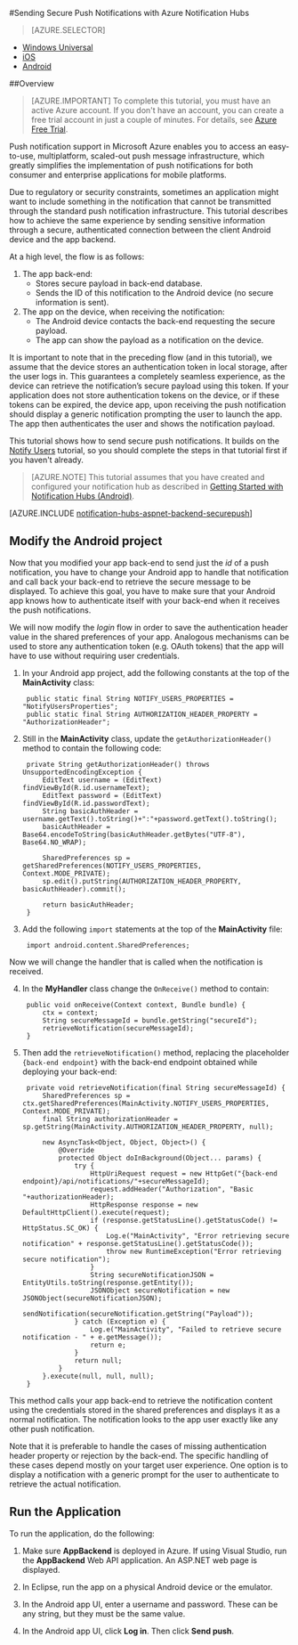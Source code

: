 <properties
	pageTitle="Sending Secure Push Notifications with Azure Notification Hubs"
	description="Learn how to send secure push notifications to an Android app from Azure. Code samples written in Java and C#."
	documentationCenter="android"
    keywords="push notification,push notifications,push messages,android push notifications"
	authors="ysxu"
	manager="erikre"
	editor=""
	services="notification-hubs"/>

<tags
	ms.service="notification-hubs"
	ms.workload="mobile"
	ms.tgt_pltfrm="android"
	ms.devlang="java"
	ms.topic="article"
	ms.date="06/29/2016" 
	ms.author="yuaxu"/>

#Sending Secure Push Notifications with Azure Notification Hubs

> [AZURE.SELECTOR]
- [Windows Universal](notification-hubs-aspnet-backend-windows-dotnet-wns-secure-push-notification.md)
- [iOS](notification-hubs-aspnet-backend-ios-push-apple-apns-secure-notification.md)
- [Android](notification-hubs-aspnet-backend-android-secure-google-gcm-push-notification.md)

##Overview

> [AZURE.IMPORTANT] To complete this tutorial, you must have an active Azure account. If you don't have an account, you can create a free trial account in just a couple of minutes. For details, see [Azure Free Trial](https://azure.microsoft.com/pricing/free-trial/?WT.mc_id=A643EE910&amp;returnurl=http%3A%2F%2Fazure.microsoft.com%2Fen-us%2Fdocumentation%2Farticles%2Fpartner-xamarin-notification-hubs-ios-get-started).

Push notification support in Microsoft Azure enables you to access an easy-to-use, multiplatform, scaled-out push message infrastructure, which greatly simplifies the implementation of push notifications for both consumer and enterprise applications for mobile platforms.

Due to regulatory or security constraints, sometimes an application might want to include something in the notification that cannot be transmitted through the standard push notification infrastructure. This tutorial describes how to achieve the same experience by sending sensitive information through a secure, authenticated connection between the client Android device and the app backend.

At a high level, the flow is as follows:

1. The app back-end:
	- Stores secure payload in back-end database.
	- Sends the ID of this notification to the Android device (no secure information is sent).
2. The app on the device, when receiving the notification:
	- The Android device contacts the back-end requesting the secure payload.
	- The app can show the payload as a notification on the device.

It is important to note that in the preceding flow (and in this tutorial), we assume that the device stores an authentication token in local storage, after the user logs in. This guarantees a completely seamless experience, as the device can retrieve the notification’s secure payload using this token. If your application does not store authentication tokens on the device, or if these tokens can be expired, the device app, upon receiving the push notification should display a generic notification prompting the user to launch the app. The app then authenticates the user and shows the notification payload.

This tutorial shows how to send secure push notifications. It builds on the [Notify Users](notification-hubs-aspnet-backend-gcm-android-push-to-user-google-notification.md) tutorial, so you should complete the steps in that tutorial first if you haven't already.

> [AZURE.NOTE] This tutorial assumes that you have created and configured your notification hub as described in [Getting Started with Notification Hubs (Android)](notification-hubs-android-push-notification-google-gcm-get-started.md).

[AZURE.INCLUDE [notification-hubs-aspnet-backend-securepush](../../includes/notification-hubs-aspnet-backend-securepush.md)]

## Modify the Android project

Now that you modified your app back-end to send just the *id* of a push notification, you have to change your Android app to handle that notification and call back your back-end to retrieve the secure message to be displayed.
To achieve this goal, you have to make sure that your Android app knows how to authenticate itself with your back-end when it receives the push notifications.

We will now modify the *login* flow in order to save the authentication header value in the shared preferences of your app. Analogous mechanisms can be used to store any authentication token (e.g. OAuth tokens) that the app will have to use without requiring user credentials.

1. In your Android app project, add the following constants at the top of the **MainActivity** class:

		public static final String NOTIFY_USERS_PROPERTIES = "NotifyUsersProperties";
		public static final String AUTHORIZATION_HEADER_PROPERTY = "AuthorizationHeader";

2. Still in the **MainActivity** class, update the `getAuthorizationHeader()` method to contain the following code:

		private String getAuthorizationHeader() throws UnsupportedEncodingException {
			EditText username = (EditText) findViewById(R.id.usernameText);
    		EditText password = (EditText) findViewById(R.id.passwordText);
    		String basicAuthHeader = username.getText().toString()+":"+password.getText().toString();
    		basicAuthHeader = Base64.encodeToString(basicAuthHeader.getBytes("UTF-8"), Base64.NO_WRAP);

    		SharedPreferences sp = getSharedPreferences(NOTIFY_USERS_PROPERTIES, Context.MODE_PRIVATE);
    		sp.edit().putString(AUTHORIZATION_HEADER_PROPERTY, basicAuthHeader).commit();

    		return basicAuthHeader;
		}

3. Add the following `import` statements at the top of the **MainActivity** file:

		import android.content.SharedPreferences;

Now we will change the handler that is called when the notification is received.

4. In the **MyHandler** class change the `OnReceive()` method to contain:

		public void onReceive(Context context, Bundle bundle) {
	    	ctx = context;
	    	String secureMessageId = bundle.getString("secureId");
	    	retrieveNotification(secureMessageId);
		}

5. Then add the `retrieveNotification()` method, replacing the placeholder `{back-end endpoint}` with the back-end endpoint obtained while deploying your back-end:

		private void retrieveNotification(final String secureMessageId) {
			SharedPreferences sp = ctx.getSharedPreferences(MainActivity.NOTIFY_USERS_PROPERTIES, Context.MODE_PRIVATE);
    		final String authorizationHeader = sp.getString(MainActivity.AUTHORIZATION_HEADER_PROPERTY, null);

			new AsyncTask<Object, Object, Object>() {
				@Override
				protected Object doInBackground(Object... params) {
					try {
						HttpUriRequest request = new HttpGet("{back-end endpoint}/api/notifications/"+secureMessageId);
						request.addHeader("Authorization", "Basic "+authorizationHeader);
						HttpResponse response = new DefaultHttpClient().execute(request);
						if (response.getStatusLine().getStatusCode() != HttpStatus.SC_OK) {
							Log.e("MainActivity", "Error retrieving secure notification" + response.getStatusLine().getStatusCode());
							throw new RuntimeException("Error retrieving secure notification");
						}
						String secureNotificationJSON = EntityUtils.toString(response.getEntity());
						JSONObject secureNotification = new JSONObject(secureNotificationJSON);
						sendNotification(secureNotification.getString("Payload"));
					} catch (Exception e) {
						Log.e("MainActivity", "Failed to retrieve secure notification - " + e.getMessage());
						return e;
					}
					return null;
				}
			}.execute(null, null, null);
		}


This method calls your app back-end to retrieve the notification content using the credentials stored in the shared preferences and displays it as a normal notification. The notification looks to the app user exactly like any other push notification.

Note that it is preferable to handle the cases of missing authentication header property or rejection by the back-end. The specific handling of these cases depend mostly on your target user experience. One option is to display a notification with a generic prompt for the user to authenticate to retrieve the actual notification.

## Run the Application

To run the application, do the following:

1. Make sure **AppBackend** is deployed in Azure. If using Visual Studio, run the **AppBackend** Web API application. An ASP.NET web page is displayed.

2. In Eclipse, run the app on a physical Android device or the emulator.

3. In the Android app UI, enter a username and password. These can be any string, but they must be the same value.

4. In the Android app UI, click **Log in**. Then click **Send push**.
